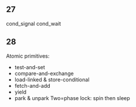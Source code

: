 
## 27
cond_signal
cond_wait

## 28
Atomic primitives:
* test-and-set
* compare-and-exchange
* load-linked & store-conditional
* fetch-and-add
* yield
* park & unpark
Two=phase lock: spin then sleep
